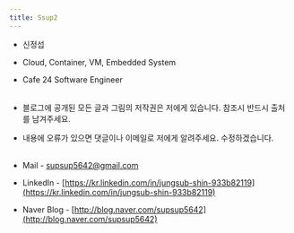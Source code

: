 ```yaml
---
title: Ssup2
---
```


* 신정섭
* Cloud, Container, VM, Embedded System
* Cafe 24 Software Engineer<br> <br>

* 블로그에 공개된 모든 글과 그림의 저작권은 저에게 있습니다. 참조시 반드시 출처를 남겨주세요.
* 내용에 오류가 있으면 댓글이나 이메일로 저에게 알려주세요. 수정하겠습니다.<br> <br>

* Mail - supsup5642@gmail.com
* LinkedIn - [https://kr.linkedin.com/in/jungsub-shin-933b82119](https://kr.linkedin.com/in/jungsub-shin-933b82119)
* Naver Blog - [http://blog.naver.com/supsup5642](http://blog.naver.com/supsup5642)
